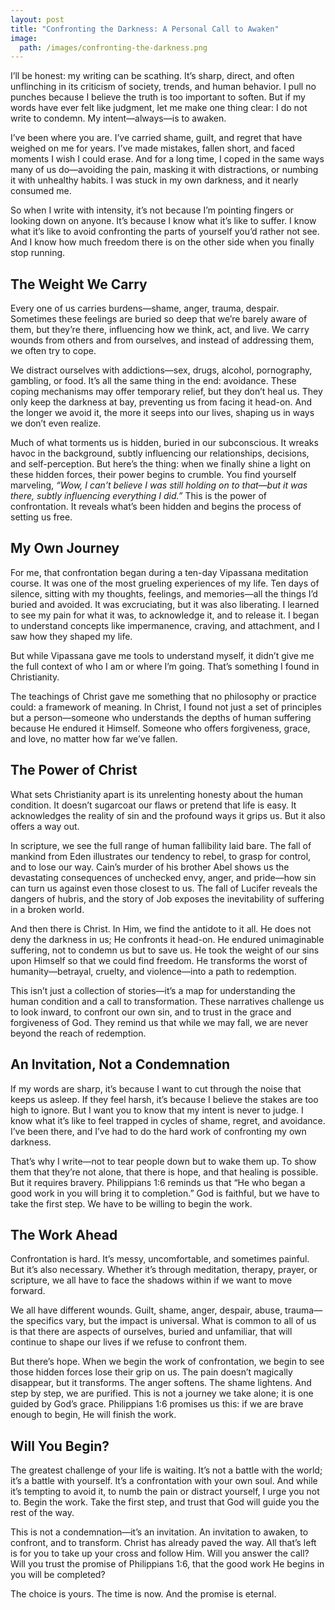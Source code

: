 ```yaml
---
layout: post
title: "Confronting the Darkness: A Personal Call to Awaken"
image:
  path: /images/confronting-the-darkness.png
---
```


I’ll be honest: my writing can be scathing. It’s sharp, direct, and often unflinching in its criticism of society, trends, and human behavior. I pull no punches because I believe the truth is too important to soften. But if my words have ever felt like judgment, let me make one thing clear: I do not write to condemn. My intent—always—is to awaken.

I’ve been where you are. I’ve carried shame, guilt, and regret that have weighed on me for years. I’ve made mistakes, fallen short, and faced moments I wish I could erase. And for a long time, I coped in the same ways many of us do—avoiding the pain, masking it with distractions, or numbing it with unhealthy habits. I was stuck in my own darkness, and it nearly consumed me.

So when I write with intensity, it’s not because I’m pointing fingers or looking down on anyone. It’s because I know what it’s like to suffer. I know what it’s like to avoid confronting the parts of yourself you’d rather not see. And I know how much freedom there is on the other side when you finally stop running.

## The Weight We Carry

Every one of us carries burdens—shame, anger, trauma, despair. Sometimes these feelings are buried so deep that we’re barely aware of them, but they’re there, influencing how we think, act, and live. We carry wounds from others and from ourselves, and instead of addressing them, we often try to cope.

We distract ourselves with addictions—sex, drugs, alcohol, pornography, gambling, or food. It’s all the same thing in the end: avoidance. These coping mechanisms may offer temporary relief, but they don’t heal us. They only keep the darkness at bay, preventing us from facing it head-on. And the longer we avoid it, the more it seeps into our lives, shaping us in ways we don’t even realize.

Much of what torments us is hidden, buried in our subconscious. It wreaks havoc in the background, subtly influencing our relationships, decisions, and self-perception. But here’s the thing: when we finally shine a light on these hidden forces, their power begins to crumble. You find yourself marveling, *“Wow, I can’t believe I was still holding on to that—but it was there, subtly influencing everything I did.”* This is the power of confrontation. It reveals what’s been hidden and begins the process of setting us free.

## My Own Journey

For me, that confrontation began during a ten-day Vipassana meditation course. It was one of the most grueling experiences of my life. Ten days of silence, sitting with my thoughts, feelings, and memories—all the things I’d buried and avoided. It was excruciating, but it was also liberating. I learned to see my pain for what it was, to acknowledge it, and to release it. I began to understand concepts like impermanence, craving, and attachment, and I saw how they shaped my life.

But while Vipassana gave me tools to understand myself, it didn’t give me the full context of who I am or where I’m going. That’s something I found in Christianity. 

The teachings of Christ gave me something that no philosophy or practice could: a framework of meaning. In Christ, I found not just a set of principles but a person—someone who understands the depths of human suffering because He endured it Himself. Someone who offers forgiveness, grace, and love, no matter how far we’ve fallen.

## The Power of Christ

What sets Christianity apart is its unrelenting honesty about the human condition. It doesn’t sugarcoat our flaws or pretend that life is easy. It acknowledges the reality of sin and the profound ways it grips us. But it also offers a way out.

In scripture, we see the full range of human fallibility laid bare. The fall of mankind from Eden illustrates our tendency to rebel, to grasp for control, and to lose our way. Cain’s murder of his brother Abel shows us the devastating consequences of unchecked envy, anger, and pride—how sin can turn us against even those closest to us. The fall of Lucifer reveals the dangers of hubris, and the story of Job exposes the inevitability of suffering in a broken world.

And then there is Christ. In Him, we find the antidote to it all. He does not deny the darkness in us; He confronts it head-on. He endured unimaginable suffering, not to condemn us but to save us. He took the weight of our sins upon Himself so that we could find freedom. He transforms the worst of humanity—betrayal, cruelty, and violence—into a path to redemption.

This isn’t just a collection of stories—it’s a map for understanding the human condition and a call to transformation. These narratives challenge us to look inward, to confront our own sin, and to trust in the grace and forgiveness of God. They remind us that while we may fall, we are never beyond the reach of redemption.

## An Invitation, Not a Condemnation

If my words are sharp, it’s because I want to cut through the noise that keeps us asleep. If they feel harsh, it’s because I believe the stakes are too high to ignore. But I want you to know that my intent is never to judge. I know what it’s like to feel trapped in cycles of shame, regret, and avoidance. I’ve been there, and I’ve had to do the hard work of confronting my own darkness.

That’s why I write—not to tear people down but to wake them up. To show them that they’re not alone, that there is hope, and that healing is possible. But it requires bravery. Philippians 1:6 reminds us that “He who began a good work in you will bring it to completion.” God is faithful, but we have to take the first step. We have to be willing to begin the work.

## The Work Ahead

Confrontation is hard. It’s messy, uncomfortable, and sometimes painful. But it’s also necessary. Whether it’s through meditation, therapy, prayer, or scripture, we all have to face the shadows within if we want to move forward.

We all have different wounds. Guilt, shame, anger, despair, abuse, trauma—the specifics vary, but the impact is universal. What is common to all of us is that there are aspects of ourselves, buried and unfamiliar, that will continue to shape our lives if we refuse to confront them. 

But there’s hope. When we begin the work of confrontation, we begin to see those hidden forces lose their grip on us. The pain doesn’t magically disappear, but it transforms. The anger softens. The shame lightens. And step by step, we are purified. This is not a journey we take alone; it is one guided by God’s grace. Philippians 1:6 promises us this: if we are brave enough to begin, He will finish the work.

## Will You Begin?

The greatest challenge of your life is waiting. It’s not a battle with the world; it’s a battle with yourself. It’s a confrontation with your own soul. And while it’s tempting to avoid it, to numb the pain or distract yourself, I urge you not to. Begin the work. Take the first step, and trust that God will guide you the rest of the way.

This is not a condemnation—it’s an invitation. An invitation to awaken, to confront, and to transform. Christ has already paved the way. All that’s left is for you to take up your cross and follow Him. Will you answer the call? Will you trust the promise of Philippians 1:6, that the good work He begins in you will be completed?

The choice is yours. The time is now. And the promise is eternal.
